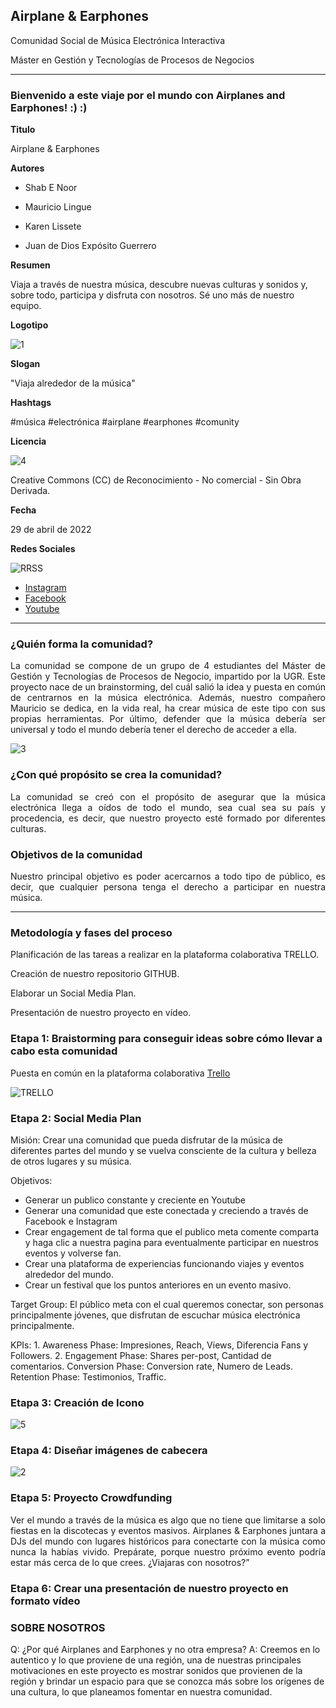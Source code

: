 ## Airplane & Earphones

Comunidad Social de Música Electrónica Interactiva

Máster en Gestión y Tecnologías de Procesos de Negocios

----

### Bienvenido a este viaje por el mundo con Airplanes and Earphones! :) :)



**Titulo** 

Airplane & Earphones


**Autores**

* Shab E Noor 

* Mauricio Lingue

* Karen Lissete

* Juan de Dios Expósito Guerrero


**Resumen** 

Viaja a través de nuestra música, descubre nuevas culturas y sonidos y, sobre todo, participa y disfruta con nosotros. Sé uno más de nuestro equipo.


**Logotipo** 

![1](https://user-images.githubusercontent.com/104380090/165584243-514de346-ddf6-4b92-b32b-3d7a09a18ccd.jpeg)


**Slogan**

"Viaja alrededor de la música"


**Hashtags** 

#música #electrónica #airplane #earphones #comunity


**Licencia**

![4](https://user-images.githubusercontent.com/104380090/165135836-a29b6801-a0a0-4d1b-91ba-c255546e276a.jpeg)

Creative Commons (CC) de Reconocimiento - No comercial - Sin Obra Derivada. 


**Fecha**

29 de abril de 2022


**Redes Sociales** 

![RRSS](https://user-images.githubusercontent.com/104380090/165781895-84eb090e-9ee9-4b0c-ae5f-9b50f05713d6.png)

* [Instagram](https://www.instagram.com/)
* [Facebook](https://www.facebook.com/) 
* [Youtube](https://www.youtube.com/) 
 

--- 

### ¿Quién forma la comunidad?

<p align = "justify">La comunidad se compone de un grupo de 4 estudiantes del Máster de Gestión y Tecnologías de Procesos de Negocio, impartido por la UGR. Este proyecto nace de un brainstorming, del cuál salió la idea y puesta en común de centrarnos en la música electrónica. Además, nuestro compañero Mauricio se dedica, en la vida real, ha crear música de este tipo con sus propias herramientas. Por último, defender que la música debería ser universal y todo el mundo debería tener el derecho de acceder a ella.</p>


![3](https://user-images.githubusercontent.com/104380090/165135842-c95ffd5a-697b-43a0-bf3b-b9a21b798340.jpeg)


### ¿Con qué propósito se crea la comunidad?

<p align = "justify">La comunidad se creó con el propósito de asegurar que la música electrónica llega a oídos de todo el mundo, sea cual sea su país y procedencia, es decir, que nuestro proyecto esté formado por diferentes culturas.</p>


### Objetivos de la comunidad

<p align = "justify">Nuestro principal objetivo es poder acercarnos a todo tipo de público, es decir, que cualquier persona tenga el derecho a participar en nuestra música.</p>

--- 

### Metodología y fases del proceso

Planificación de las tareas a realizar en la plataforma colaborativa TRELLO.

Creación de nuestro repositorio GITHUB.

Elaborar un Social Media Plan.

Presentación de nuestro proyecto en vídeo.


### Etapa 1: Braistorming para conseguir ideas sobre cómo llevar a cabo esta comunidad 

Puesta en común en la plataforma colaborativa [Trello](https://trello.com/b/IptZV4Mf/72h-project)

![TRELLO](https://user-images.githubusercontent.com/104380090/165781940-722cce6f-a81e-4ef0-a6e3-b4a7f5cb39df.png)


### Etapa 2: Social Media Plan

Misión: Crear una comunidad que pueda disfrutar de la música de diferentes partes del mundo y se vuelva consciente de la cultura y belleza de otros lugares y su música.

Objetivos:
-	Generar un publico constante y creciente en Youtube
-	Generar una comunidad que este conectada y creciendo a través de Facebook e Instagram
-	Crear engagement de tal forma que el publico meta comente comparta y haga clic a nuestra pagina para eventualmente participar en nuestros eventos y volverse fan.
-	Crear una plataforma de experiencias funcionando viajes y eventos alrededor del mundo.
-	Crear un festival que los puntos anteriores en un evento masivo.

Target Group: El público meta con el cual queremos conectar, son personas principalmente jóvenes, que disfrutan de escuchar música electrónica principalmente.

KPIs: 1. Awareness Phase: Impresiones, Reach, Views, Diferencia Fans y Followers.  2. Engagement Phase: Shares per-post, Cantidad de comentarios. Conversion Phase: Conversion rate, Numero de Leads. Retention Phase: Testimonios, Traffic.


### Etapa 3: Creación de Icono

![5](https://user-images.githubusercontent.com/104380090/165584245-ed0ff32b-b9e6-463d-8bc8-881d259a8b3f.jpeg)


### Etapa 4: Diseñar imágenes de cabecera

![2](https://user-images.githubusercontent.com/104380090/165135843-e906be27-2564-4ee5-8a91-28223e39340e.jpeg)


### Etapa 5: Proyecto Crowdfunding

<p align = "justify">Ver el mundo a través de la música es algo que no tiene que limitarse a solo fiestas en la discotecas y eventos masivos.  
Airplanes & Earphones juntara a DJs del mundo con lugares históricos para conectarte con la música como nunca la habías vivido. Prepárate, porque nuestro próximo evento podría estar más cerca de lo que crees. ¿Viajaras con nosotros?”</p>


### Etapa 6: Crear una presentación de nuestro proyecto en formato vídeo



### SOBRE NOSOTROS

Q: ¿Por qué Airplanes and Earphones y no otra empresa?
A: Creemos en lo autentico y lo que proviene de una región, una de nuestras principales motivaciones en este proyecto es mostrar sonidos que provienen de la región y brindar un espacio para que se conozca más sobre los orígenes de una cultura, lo que planeamos fomentar en nuestra comunidad.


